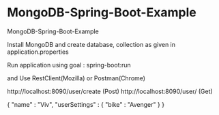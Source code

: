 # MongoDB-Spring-Boot-Example
MongoDB-Spring-Boot-Example

Install MongoDB and create database, collection as given in application.properties

Run application using goal : spring-boot:run

and Use RestClient(Mozilla) or Postman(Chrome)

http://localhost:8090/user/create	(Post)
http://localhost:8090/user/			(Get)

{
  "name" : "Viv",
  "userSettings" : {
    "bike" : "Avenger"
  }
}

